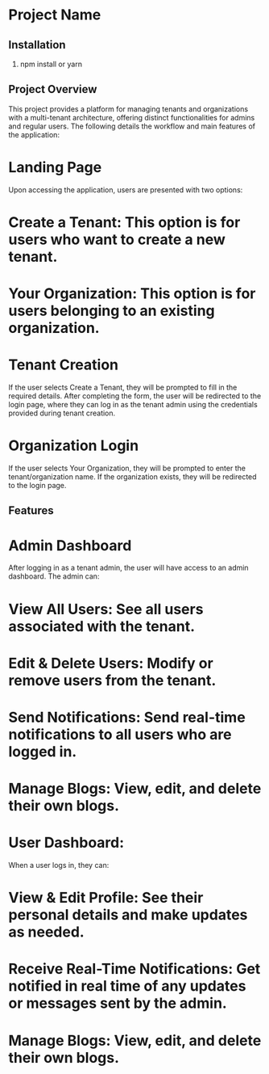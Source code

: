 # Project Name

## Installation

1. npm install or yarn


## Project Overview
This project provides a platform for managing tenants and organizations with a multi-tenant architecture, offering distinct functionalities for admins and regular users. The following details the workflow and main features of the application:

# Landing Page
Upon accessing the application, users are presented with two options:

# Create a Tenant: This option is for users who want to create a new tenant.
# Your Organization: This option is for users belonging to an existing organization.
# Tenant Creation
If the user selects Create a Tenant, they will be prompted to fill in the required details. After completing the form, the user will be redirected to the login page, where they can log in as the tenant admin using the credentials provided during tenant creation.

# Organization Login
If the user selects Your Organization, they will be prompted to enter the tenant/organization name. If the organization exists, they will be redirected to the login page.

## Features
# Admin Dashboard
After logging in as a tenant admin, the user will have access to an admin dashboard. The admin can:

# View All Users: See all users associated with the tenant.
# Edit & Delete Users: Modify or remove users from the tenant.
# Send Notifications: Send real-time notifications to all users who are logged in.
# Manage Blogs: View, edit, and delete their own blogs.
# User Dashboard:
When a user logs in, they can:

# View & Edit Profile: See their personal details and make updates as needed.
# Receive Real-Time Notifications: Get notified in real time of any updates or messages sent by the admin.
# Manage Blogs: View, edit, and delete their own blogs.

